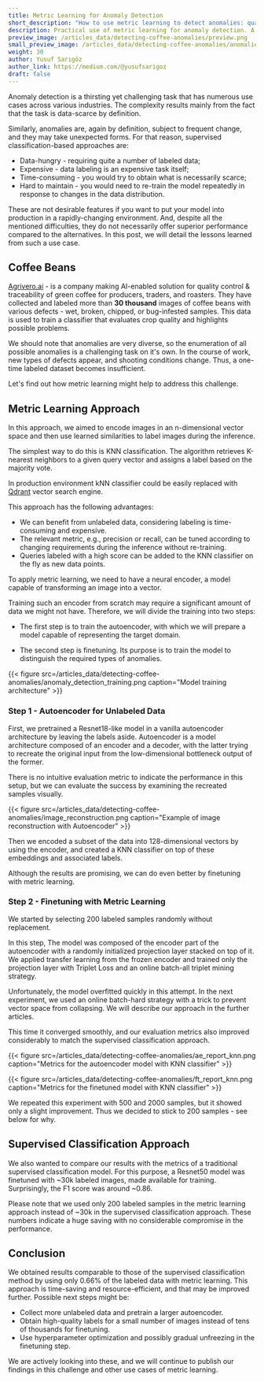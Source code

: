 ```yaml
---
title: Metric Learning for Anomaly Detection
short_description: "How to use metric learning to detect anomalies: quality assessment of coffee beans with just 200 labelled samples"
description: Practical use of metric learning for anomaly detection. A way to match the results of a classification-based approach with only ~0.6% of the labeled data. 
preview_image: /articles_data/detecting-coffee-anomalies/preview.png
small_preview_image: /articles_data/detecting-coffee-anomalies/anomalies_icon.svg
weight: 30
author: Yusuf Sarıgöz
author_link: https://medium.com/@yusufsarigoz
draft: false
---
```


Anomaly detection is a thirsting yet challenging task that has numerous use cases across various industries.
The complexity results mainly from the fact that the task is data-scarce by definition.

Similarly, anomalies are, again by definition, subject to frequent change, and they may take unexpected forms.
For that reason, supervised classification-based approaches are:

* Data-hungry - requiring quite a number of labeled data;
* Expensive - data labeling is an expensive task itself;
* Time-consuming - you would try to obtain what is necessarily scarce;
* Hard to maintain - you would need to re-train the model repeatedly in response to changes in the data distribution.

These are not desirable features if you want to put your model into production in a rapidly-changing environment.
And, despite all the mentioned difficulties, they do not necessarily offer superior performance compared to the alternatives.
In this post, we will detail the lessons learned from such a use case.

## Coffee Beans

[Agrivero.ai](https://agrivero.ai/) - is a company making AI-enabled solution for quality control & traceability of green coffee for producers, traders, and roasters.
They have collected and labeled more than **30 thousand** images of coffee beans with various defects - wet, broken, chipped, or bug-infested samples.
This data is used to train a classifier that evaluates crop quality and highlights possible problems.

We should note that anomalies are very diverse, so the enumeration of all possible anomalies is a challenging task on it's own.
In the course of work, new types of defects appear, and shooting conditions change. Thus, a one-time labeled dataset becomes insufficient.

Let's find out how metric learning might help to address this challenge.

## Metric Learning Approach

In this approach, we aimed to encode images in an n-dimensional vector space and then use learned similarities to label images during the inference.

The simplest way to do this is KNN classification.
The algorithm retrieves K-nearest neighbors to a given query vector and assigns a label based on the majority vote.

In production environment kNN classifier could be easily replaced with [Qdrant](https://qdrant.tech/) vector search engine.

This approach has the following advantages:

* We can benefit from unlabeled data, considering labeling is time-consuming and expensive.
* The relevant metric, e.g., precision or recall, can be tuned according to changing requirements during the inference without re-training.
* Queries labeled with a high score can be added to the KNN classifier on the fly as new data points.

To apply metric learning, we need to have a neural encoder, a model capable of transforming an image into a vector.

Training such an encoder from scratch may require a significant amount of data we might not have. Therefore, we will divide the training into two steps:

* The first step is to train the autoencoder, with which we will prepare a model capable of representing the target domain.

* The second step is finetuning. Its purpose is to train the model to distinguish the required types of anomalies. 

{{< figure src=/articles_data/detecting-coffee-anomalies/anomaly_detection_training.png caption="Model training architecture" >}}


### Step 1 - Autoencoder for Unlabeled Data

First, we pretrained a Resnet18-like model in a vanilla autoencoder architecture by leaving the labels aside.
Autoencoder is a model architecture composed of an encoder and a decoder, with the latter trying to recreate the original input from the low-dimensional bottleneck output of the former.

There is no intuitive evaluation metric to indicate the performance in this setup, but we can evaluate the success by examining the recreated samples visually.

{{< figure src=/articles_data/detecting-coffee-anomalies/image_reconstruction.png caption="Example of image reconstruction with Autoencoder" >}}

Then we encoded a subset of the data into 128-dimensional vectors by using the encoder,
and created a KNN classifier on top of these embeddings and associated labels.

Although the results are promising, we can do even better by finetuning with metric learning.

### Step 2 - Finetuning with Metric Learning

We started by selecting 200 labeled samples randomly without replacement.

In this step, The model was composed of the encoder part of the autoencoder with a randomly initialized projection layer stacked on top of it.
We applied transfer learning from the frozen encoder and trained only the projection layer with Triplet Loss and an online batch-all triplet mining strategy.

Unfortunately, the model overfitted quickly in this attempt.
In the next experiment, we used an online batch-hard strategy with a trick to prevent vector space from collapsing.
We will describe our approach in the further articles.

This time it converged smoothly, and our evaluation metrics also improved considerably to match the supervised classification approach.

{{< figure src=/articles_data/detecting-coffee-anomalies/ae_report_knn.png caption="Metrics for the autoencoder model with KNN classifier" >}}

{{< figure src=/articles_data/detecting-coffee-anomalies/ft_report_knn.png caption="Metrics for the finetuned model with KNN classifier" >}}

We repeated this experiment with 500 and 2000 samples, but it showed only a slight improvement.
Thus we decided to stick to 200 samples - see below for why.

## Supervised Classification Approach
We also wanted to compare our results with the metrics of a traditional supervised classification model.
For this purpose, a Resnet50 model was finetuned with ~30k labeled images, made available for training.
Surprisingly, the F1 score was around ~0.86.

Please note that we used only 200 labeled samples in the metric learning approach instead of ~30k in the supervised classification approach.
These numbers indicate a huge saving with no considerable compromise in the performance.

## Conclusion
We obtained results comparable to those of the supervised classification method by using only 0.66% of the labeled data with metric learning.
This approach is time-saving and resource-efficient, and that may be improved further. Possible next steps might be:

- Collect more unlabeled data and pretrain a larger autoencoder.
- Obtain high-quality labels for a small number of images instead of tens of thousands for finetuning.
- Use hyperparameter optimization and possibly gradual unfreezing in the finetuning step.

We are actively looking into these, and we will continue to publish our findings in this challenge and other use cases of metric learning.
